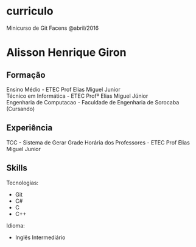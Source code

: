 # curriculo
Minicurso de Git Facens @abril/2016

# Alisson Henrique Giron

## Formação

Ensino Médio - ETEC Prof Elias Miguel Junior  
Técnico em Informática - ETEC Profº Elias Miguel Júnior  
Engenharia de Computacao - Faculdade de Engenharia de Sorocaba (Cursando)

## Experiência

TCC - Sistema de Gerar Grade Horária dos Professores - ETEC Prof Elias Miguel Junior

## Skills

Tecnologias:

  - Git
  - C#
  - C
  - C++

Idioma:

  - Inglês Intermediário